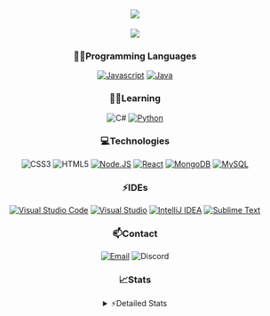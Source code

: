 <div align="center">

<h1 align="center">
  <a href="https://git.io/typing-svg">
    <img src="https://readme-typing-svg.herokuapp.com/?lines=Hello,+There!+👋;This+is+chicho.;CEO+on+Hely+Development....;&center=true&size=25">
  </a>
</h1>
  
<p align="center">
  <img src="https://lanyard.cnrad.dev/api/418087525735858208" />
</p>

### 👨‍💻Programming Languages
  [![Javascript](https://img.shields.io/badge/JavaScript-323330?style=for-the-badge&logo=javascript&logoColor=F7DF1E)](https://www.javascript.com)
  [![Java](https://img.shields.io/badge/Java-ED8B00?style=for-the-badge&logo=java&logoColor=white)](https://www.java.com)
  
### 👨‍💻Learning
  ![C#](https://img.shields.io/badge/C%23-239120?style=for-the-badge&logo=c-sharp&logoColor=white)
  [![Python](https://img.shields.io/badge/Python-FFD43B?style=for-the-badge&logo=python&logoColor=blue)](https://www.python.org)  

### 💻Technologies
  ![CSS3](https://img.shields.io/badge/CSS3-1572B6?style=for-the-badge&logo=css3&logoColor=white)
  ![HTML5](https://img.shields.io/badge/HTML5-E34F26?style=for-the-badge&logo=html5&logoColor=white)
  [![Node.JS](https://img.shields.io/badge/Node.js-339933?style=for-the-badge&logo=nodedotjs&logoColor=white)](https://nodejs.org)
  [![React](https://img.shields.io/badge/React-20232A?style=for-the-badge&logo=react&logoColor=61DAFB)](https://reactjs.org/)
  [![MongoDB](https://img.shields.io/badge/MongoDB-4EA94B?style=for-the-badge&logo=mongodb&logoColor=white)](https://www.mongodb.com)
  [![MySQL](https://img.shields.io/badge/MySQL-005C84?style=for-the-badge&logo=mysql&logoColor=white)](https://www.mysql.com)

### ⚡IDEs
  [![Visual Studio Code](https://img.shields.io/badge/Visual_Studio_Code-0078D4?style=for-the-badge&logo=visual%20studio%20code&logoColor=white)](https://code.visualstudio.com)
  [![Visual Studio](https://img.shields.io/badge/Visual_Studio-5C2D91?style=for-the-badge&logo=visual%20studio&logoColor=white)](https://visualstudio.com)
  [![IntelliJ IDEA](https://img.shields.io/badge/IntelliJIDEA-000000.svg?style=for-the-badge&logo=intellij-idea&logoColor=white)](https://www.jetbrains.com/idea)
  [![Sublime Text](https://img.shields.io/badge/sublime_text-%23575757.svg?&style=for-the-badge&logo=sublime-text&logoColor=important)](https://www.sublimetext.com)
  
### 📫Contact
  [![Email](https://img.shields.io/badge/Email-gastondalla@gmail.com-04619f?style=for-the-badge&logo=gmail&logoColor=white)](mailto:gastondalla@gmail.com)
  ![Discord](https://img.shields.io/badge/Discord-Chicho%234281-5865F2?style=for-the-badge&logo=discord&logoColor=white)
</br>  

### 📈Stats
<details>
    <summary> ⚡Detailed Stats</summary>
    <br/>

<!--START_SECTION:waka-->
![Code Time](http://img.shields.io/badge/Code%20Time-34%20hrs%2059%20mins-blue)

![Profile Views](http://img.shields.io/badge/Profile%20Views-2-blue)

**🐱 My GitHub Data** 

> 📦 36.8 kB Used in GitHub's Storage 
 > 
> 🏆 1 Contributions in the Year 2023
 > 
> 🚫 Not Opted to Hire
 > 
> 📜 8 Public Repositories 
 > 
> 🔑 6 Private Repositories 
 > 
**I'm a Night 🦉** 

```text
🌞 Morning                5 commits           █░░░░░░░░░░░░░░░░░░░░░░░░   02.46 % 
🌆 Daytime                38 commits          █████░░░░░░░░░░░░░░░░░░░░   18.72 % 
🌃 Evening                96 commits          ████████████░░░░░░░░░░░░░   47.29 % 
🌙 Night                  64 commits          ████████░░░░░░░░░░░░░░░░░   31.53 % 
```
📅 **I'm Most Productive on Tuesday** 

```text
Monday                   14 commits          ██░░░░░░░░░░░░░░░░░░░░░░░   06.90 % 
Tuesday                  50 commits          ██████░░░░░░░░░░░░░░░░░░░   24.63 % 
Wednesday                33 commits          ████░░░░░░░░░░░░░░░░░░░░░   16.26 % 
Thursday                 21 commits          ███░░░░░░░░░░░░░░░░░░░░░░   10.34 % 
Friday                   28 commits          ███░░░░░░░░░░░░░░░░░░░░░░   13.79 % 
Saturday                 31 commits          ████░░░░░░░░░░░░░░░░░░░░░   15.27 % 
Sunday                   26 commits          ███░░░░░░░░░░░░░░░░░░░░░░   12.81 % 
```


📊 **This Week I Spent My Time On** 

```text
🕑︎ Time Zone: America/Argentina/Buenos_Aires

💬 Programming Languages: 
JavaScript               1 hr 27 mins        █████████░░░░░░░░░░░░░░░░   34.81 % 
HTML                     1 hr 16 mins        ████████░░░░░░░░░░░░░░░░░   30.44 % 
YAML                     41 mins             ████░░░░░░░░░░░░░░░░░░░░░   16.61 % 
Java                     21 mins             ██░░░░░░░░░░░░░░░░░░░░░░░   08.72 % 
CSS                      15 mins             ██░░░░░░░░░░░░░░░░░░░░░░░   06.04 % 

🔥 Editors: 
VS Code                  3 hrs 6 mins        ███████████████████░░░░░░   74.50 % 
IntelliJ                 1 hr 3 mins         ██████░░░░░░░░░░░░░░░░░░░   25.50 % 

🐱‍💻 Projects: 
build                    1 hr 26 mins        █████████░░░░░░░░░░░░░░░░   34.68 % 
helydev.com              1 hr 10 mins        ███████░░░░░░░░░░░░░░░░░░   28.31 % 
Void-1.7                 42 mins             ████░░░░░░░░░░░░░░░░░░░░░   16.91 % 
Blast                    20 mins             ██░░░░░░░░░░░░░░░░░░░░░░░   08.13 % 
UPGRADER.CC Re-seller Web16 mins             ██░░░░░░░░░░░░░░░░░░░░░░░   06.62 % 

💻 Operating System: 
Windows                  4 hrs 10 mins       █████████████████████████   100.00 % 
```

**I Mostly Code in JavaScript** 

```text
JavaScript               8 repos             ██████████░░░░░░░░░░░░░░░   40.00 % 
Java                     6 repos             ████████░░░░░░░░░░░░░░░░░   30.00 % 
CSS                      2 repos             ██░░░░░░░░░░░░░░░░░░░░░░░   10.00 % 
C#                       1 repo              █░░░░░░░░░░░░░░░░░░░░░░░░   05.00 % 
Batchfile                1 repo              █░░░░░░░░░░░░░░░░░░░░░░░░   05.00 % 
```




 Last Updated on 23/02/2023 13:28:19 UTC
<!--END_SECTION:waka-->
</details>
